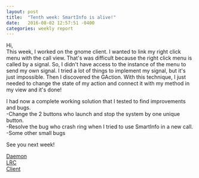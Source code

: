```yaml
---
layout: post
title:  "Tenth week: SmartInfo is alive!"
date:   2016-08-02 12:57:51 -0400
categories: weekly report
---
```


Hi, <br>
This week, I worked on the gnome client. I wanted to link my right click menu with the call view. That's was difficult because the right click menu is called by a signal. So, I didn't have access to the instance of the menu to send my own signal. I tried a lot of things to implement my signal, but it's just impossible.
Then I discovered the GAction. With this technique, I just needed to change the state of my action and connect it with my method in my view and it's done!

I had now a complete working solution that I tested to find improvements and bugs.<br>
-Change the 2 buttons who launch and stop the system by one unique button.<br>
-Resolve the bug who crash ring when I tried to use SmartInfo in a new call.<br>
-Some other small bugs

See you next week!

<a href="https://gerrit-ring.savoirfairelinux.com/#/c/4315/"> Daemon </a><br>
<a href="https://gerrit-ring.savoirfairelinux.com/#/c/4388/"> LRC </a><br>
<a href="https://gerrit-ring.savoirfairelinux.com/#/c/4384/"> Client </a><br>
